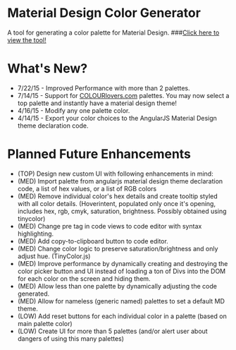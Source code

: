 # Material Design Color Generator
A tool for generating a color palette for Material Design.
###<a href="http://mcg.mbitson.com/">Click here to view the tool!</a>

# What's New?
* 7/22/15 - Improved Performance with more than 2 palettes.
* 7/14/15 - Support for <a href="http://www.COLOURlovers.com">COLOURlovers.com</a> palettes. You may now select a top palette and instantly have a material design theme!
* 4/16/15 - Modify any one palette color.
* 4/14/15 - Export your color choices to the AngularJS Material Design theme declaration code.

# Planned Future Enhancements
* (TOP) Design new custom UI with following enhancements in mind:
* (MED) Import palette from angularjs material design theme declaration code, a list of hex values, or a list of RGB colors
* (MED) Remove individual color's hex details and create tooltip styled with all color details. (Hoverintent, populated only once it's opening, includes hex, rgb, cmyk, saturation, brightness. Possibly obtained using tinycolor)
* (MED) Change pre tag in code views to code editor with syntax highlighting.
* (MED) Add copy-to-clipboard button to code editor.
* (MED) Change color logic to preserve saturation/brightness and only adjust hue. (TinyColor.js)
* (MED) Improve performance by dynamically creating and destroying the color picker button and UI instead of loading a ton of Divs into the DOM for each color on the screen and hiding them.
* (MED) Allow less than one palette by dynamically adjusting the code generated.
* (MED) Allow for nameless (generic named) palettes to set a default MD theme.
* (LOW) Add reset buttons for each individual color in a palette (based on main palette color)
* (LOW) Create UI for more than 5 palettes (and/or alert user about dangers of using this many palettes)